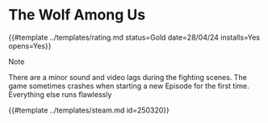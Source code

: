 # The Wolf Among Us

{{#template ../templates/rating.md status=Gold date=28/04/24 installs=Yes opens=Yes}}

> [!NOTE]
> There are a minor sound and video lags during the fighting scenes. The game sometimes crashes when starting a new Episode for the first time. Everything else runs flawlessly

{{#template ../templates/steam.md id=250320}}
